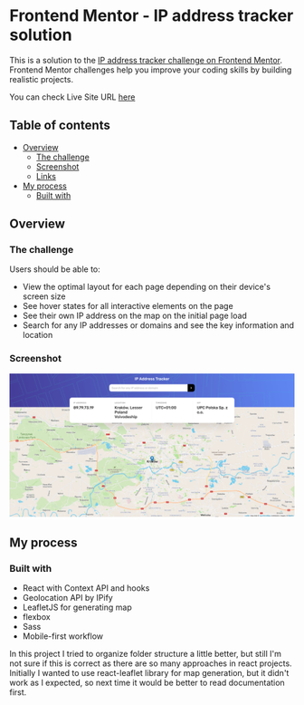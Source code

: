 # Frontend Mentor - IP address tracker solution

This is a solution to the [IP address tracker challenge on Frontend Mentor](https://www.frontendmentor.io/challenges/ip-address-tracker-I8-0yYAH0). Frontend Mentor challenges help you improve your coding skills by building realistic projects.

You can check Live Site URL [here](https://ip-address-tracker-mbart13.vercel.app)

## Table of contents

- [Overview](#overview)
  - [The challenge](#the-challenge)
  - [Screenshot](#screenshot)
  - [Links](#links)
- [My process](#my-process)
  - [Built with](#built-with)


## Overview

### The challenge

Users should be able to:

- View the optimal layout for each page depending on their device's screen size
- See hover states for all interactive elements on the page
- See their own IP address on the map on the initial page load
- Search for any IP addresses or domains and see the key information and location

### Screenshot

![](./screenshot.png)


## My process

### Built with

- React with Context API and hooks
- Geolocation API by IPify
- LeafletJS for generating map
- flexbox
- Sass
- Mobile-first workflow


In this project I tried to organize folder structure a little better, but still I'm not sure if this is correct as there are so many approaches in react projects.
Initially I wanted to use react-leaflet library for map generation, but it didn't work as I expected, so next time it would be better to read documentation first.
